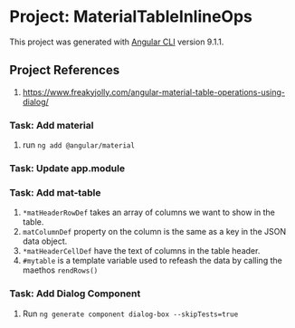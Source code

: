 # Project: MaterialTableInlineOps

This project was generated with [Angular CLI](https://github.com/angular/angular-cli) version 9.1.1.

## Project References

1. <https://www.freakyjolly.com/angular-material-table-operations-using-dialog/>

### Task: Add material

1. run  ```ng add @angular/material```

### Task: Update app.module

### Task: Add mat-table

1. ```*matHeaderRowDef``` takes an array of columns we want to show in the table.
2. ```matColumnDef``` property on the column is the same as a key in the JSON data object.
3. ```*matHeaderCellDef``` have the text of columns in the table header.
4. ```#mytable``` is a template variable used to refeash the data by calling the maethos ```rendRows()```

### Task: Add Dialog Component

1. Run ```ng generate component dialog-box --skipTests=true```
